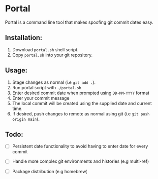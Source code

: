 # Portal
Portal is a command line tool that makes spoofing git commit dates easy.
## Installation:
1. Download `portal.sh` shell script.
2. Copy `portal.sh` into your git repository.
## Usage:
1. Stage changes as normal (i.e `git add .`).
2. Run portal script with `./portal.sh`.
3. Enter desired commit date when prompted using `DD-MM-YYYY` format
4. Enter your commit message
5. The local commit will be created using the supplied date and current time.
6. If desired, push changes to remote as normal using git (i.e `git push origin main`).

## Todo:
- [ ] Persistent date functionality to avoid having to enter date for every commit
- [ ] Handle more complex git environments and histories (e.g multi-ref)
- [ ] Package distribution (e.g homebrew)


